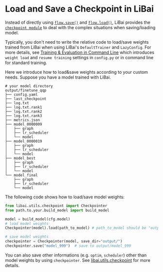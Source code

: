 # Load and Save a Checkpoint in LiBai

Instead of directly using [`flow.save()`](https://oneflow.readthedocs.io/en/master/oneflow.html?highlight=save#oneflow.save) and [`flow.load()`](https://oneflow.readthedocs.io/en/master/oneflow.html?highlight=oneflow.load#oneflow.load), LiBai provides the [`checkpoint module`](https://libai.readthedocs.io/en/latest/modules/libai.utils.html#module-libai.utils.checkpoint) to deal with the complex situations when saving/loading model.


Typically, you don't need to write the relative code to load/save weights trained from LiBai when using LiBai's `DefaultTrainer` and `LazyConfig`. For more details, see [Training & Evaluation in Command Line](https://libai.readthedocs.io/en/latest/tutorials/basics/Train_and_Eval_Command_Line.html) which introduces `weight load` and `resume training` settings in `config.py` or in command line for standard training.

Here we introduce how to load&save weights according to your custom needs. Suppose you have a model trained with LiBai.

```shell
# your model directory
output/finetune_qqp
├── config.yaml
├── last_checkpoint
├── log.txt
├── log.txt.rank1
├── log.txt.rank2
├── log.txt.rank3
├── metrics.json
├── model_0000009
│   ├── graph
│   ├── lr_scheduler
│   └── model
├── model_0000019
│   ├── graph
│   ├── lr_scheduler
│   └── model
├── model_best
│   ├── graph
│   ├── lr_scheduler
│   └── model
└── model_final
    ├── graph
    ├── lr_scheduler
    └── model
```

The following code shows how to load/save model weights:
```python
from libai.utils.checkpoint import Checkpointer
from path.to.your.build_model import build_model

model = build_model(cfg.model)
# load model weights
Checkpointer(model).load(path_to_model) # path_to_model should be "output/finetune_qqp/model_final" 

# save model weights
checkpointer = Checkpointer(model, save_dir="output/")
checkpointer.save("model_999")  # save to output/model_999
```

You can also save other informations (e.g. `optim`, `scheduler`) other than model weights by using `checkpointer`. See [libai.utils.checkpoint](https://libai.readthedocs.io/en/latest/modules/libai.utils.html#module-libai.utils.checkpoint) for more details.